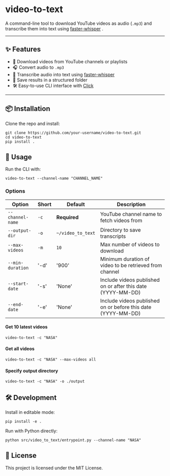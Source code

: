 # video-to-text

A command-line tool to download YouTube videos as audio (`.mp3`) and transcribe them into text using [faster-whisper](https://github.com/guillaumekln/faster-whisper)  .

---

## ✨ Features

- 🎥 Download videos from YouTube channels or playlists  
- 🎧 Convert audio to `.mp3`  
- 📝 Transcribe audio into text using [faster-whisper](https://github.com/guillaumekln/faster-whisper)  
- 📂 Save results in a structured folder
- 🛠 Easy-to-use CLI interface with [Click](https://click.palletsprojects.com/)  

---

## 📦 Installation

Clone the repo and install:

```
git clone https://github.com/your-username/video-to-text.git
cd video-to-text
pip install .
```

## 🔑 Usage
Run the CLI with:
```
video-to-text --channel-name "CHANNEL_NAME"
```

### Options

| Option           | Short | Default           | Description                                                 |
|------------------|-------|-------------------|-------------------------------------------------------------|
| `--channel-name` | `-c`  | **Required**      | YouTube channel name to fetch videos from                   |
| `--output-dir`   | `-o`  | `~/video_to_text` | Directory to save transcripts                               |
| `--max-videos`   | `-m`  | `10`              | Max number of videos to download                            |
| `--min-duration` | '-d'  | '900'             | Minimum duration of video to be retrieved from channel      |
| `--start-date`   | '-s'  | 'None'            | Include videos published on or after this date (YYYY-MM-DD) |
| `--end-date`     | '-e'  | 'None'            | Include videos published on or before this date (YYYY-MM-DD)|


#### Get 10 latest videos
```
video-to-text -c "NASA"
```
#### Get all videos
```
video-to-text -c "NASA" --max-videos all
```
#### Specify output directory
```
video-to-text -c "NASA" -o ./output
```
## 🛠 Development
Install in editable mode:
```
pip install -e .
```
Run with Python directly:

```
python src/video_to_text/entrypoint.py --channel-name "NASA"
```

## 📜 License
This project is licensed under the MIT License.
